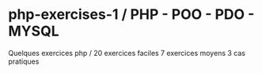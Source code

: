 # php-exercises-1 / PHP - POO - PDO - MYSQL
Quelques exercices php / 
20 exercices faciles
7 exercices moyens
3 cas pratiques
